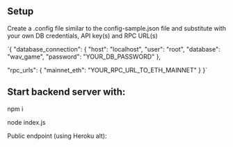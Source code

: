 ## Setup

Create a .config file similar to the config-sample.json file and substitute with your own DB credentials, API key(s) and RPC URL(s)

`{
"database_connection": {
"host": "localhost",
"user": "root",
"database": "wav_game",
"password": "YOUR_DB_PASSWORD"
},

"rpc_urls": {
"mainnet_eth": "YOUR_RPC_URL_TO_ETH_MAINNET"
}
}`

## Start backend server with:

npm i

node index.js

Public endpoint (using Heroku alt):

```

```
